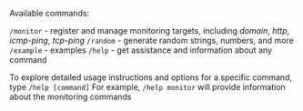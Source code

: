 Available commands:

`/monitor` \- register and manage monitoring targets, including _domain_, _http_, _icmp\-ping_, _tcp\-ping_
`/random` \- generate random strings, numbers, and more
`/example` \- examples
`/help` \- get assistance and information about any command

To explore detailed usage instructions and options for a specific command, type `/help [command]`
For example, `/help monitor` will provide information about the monitoring commands
